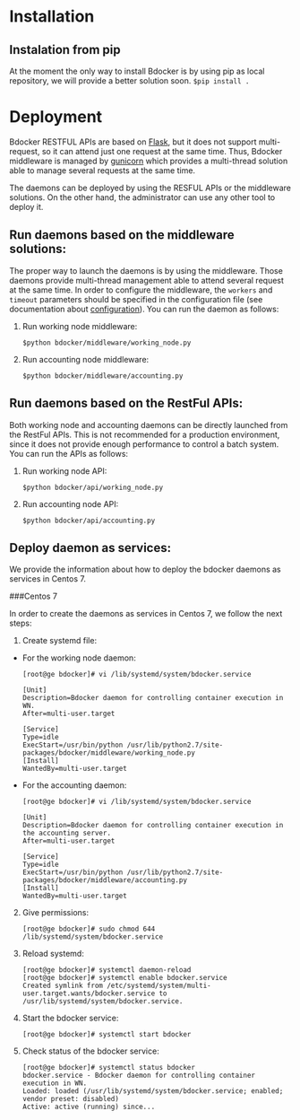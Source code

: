 # Installation

## Instalation from pip

At the moment the only way to install Bdocker is by using pip as local repository, we will provide a better
solution soon.
    ```
    $pip install .
    ```
# Deployment

Bdocker RESTFUL APIs are based on [Flask](flask.pocoo.org), but it does not support multi-request, so it can attend
just one request at the same time. Thus, Bdocker middleware is managed by [gunicorn](http://gunicorn.org/)
which provides a multi-thread solution able to manage several requests at the same time.

The daemons can be deployed by using the RESFUL APIs or the middleware solutions. On the other hand, the administrator
can use any other tool to deploy it.

## Run daemons based on the middleware solutions:

The proper way to launch the daemons is by using the middleware. Those daemons provide multi-thread management able to
attend several request at the same time. In order to configure the middleware, the ``workers`` and ``timeout`` parameters
should be specified in the configuration file (see documentation about [configuration](doc/configuration.md)).
You can run the daemon as follows:

1. Run working node middleware:
    ```
    $python bdocker/middleware/working_node.py
    ```    
2. Run accounting node middleware:
    ```
    $python bdocker/middleware/accounting.py
    ```

## Run daemons based on the RestFul APIs:

Both working node and accounting daemons can be directly launched from the RestFul APIs. This is not recommended for
a production environment, since it does not provide enough performance to control a batch system.
You can run the APIs as follows:

1. Run working node API:
    ```
    $python bdocker/api/working_node.py
    ```
2. Run accounting node API:
    ```
    $python bdocker/api/accounting.py
    ```
    
## Deploy daemon as services:

We provide the information about how to deploy the bdocker daemons as services in Centos 7.

###Centos 7

In order to create the daemons as services in Centos 7, we follow the next steps:

1. Create systemd file:
  * For the working node daemon:
    ```
    [root@ge bdocker]# vi /lib/systemd/system/bdocker.service

    [Unit]
    Description=Bdocker daemon for controlling container execution in WN.
    After=multi-user.target
    
    [Service]
    Type=idle
    ExecStart=/usr/bin/python /usr/lib/python2.7/site-packages/bdocker/middleware/working_node.py 
    [Install]
    WantedBy=multi-user.target
    ```
  * For the accounting daemon:
    ```
    [root@ge bdocker]# vi /lib/systemd/system/bdocker.service

    [Unit]
    Description=Bdocker daemon for controlling container execution in the accounting server.
    After=multi-user.target
    
    [Service]
    Type=idle
    ExecStart=/usr/bin/python /usr/lib/python2.7/site-packages/bdocker/middleware/accounting.py 
    [Install]
    WantedBy=multi-user.target
    ```
            
2. Give permissions:
     ```
    [root@ge bdocker]# sudo chmod 644 /lib/systemd/system/bdocker.service
    ```
3. Reload systemd:
    ```
    [root@ge bdocker]# systemctl daemon-reload
    [root@ge bdocker]# systemctl enable bdocker.service
    Created symlink from /etc/systemd/system/multi-user.target.wants/bdocker.service to
    /usr/lib/systemd/system/bdocker.service.
    ```
4. Start the bdocker service:
    ```
    [root@ge bdocker]# systemctl start bdocker    
    ```    
5. Check status of the bdocker service:
    ```
    [root@ge bdocker]# systemctl status bdocker    
    bdocker.service - Bdocker daemon for controlling container execution in WN.
    Loaded: loaded (/usr/lib/systemd/system/bdocker.service; enabled; vendor preset: disabled)
    Active: active (running) since...
    ```